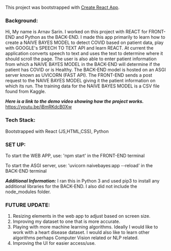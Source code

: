 This project was bootstrapped with [Create React App](https://github.com/facebook/create-react-app).

### Background:
Hi, My name is Arnav Sarin. I worked on this project with REACT for FRONT-END and Python as the BACK-END. I made this app primarily to learn how to create a NAIVE BAYES MODEL to detect COVID based on patient data, play with GOOGLE's SPEECH TO TEXT API and learn REACT. At current the application converts speech to text and uses the text to determine where it should scroll the page. The user is also able to enter patient information from which a NAIVE BAYES MODEL in the BACK-END will determine if the patient has COVID or is Healthy. The BACK-END model is hosted on an ASGI server known as UVICORN (FAST API). The FRONT-END sends a post request to the NAIVE BAYES MODEL giving it the patient information on which its run. The training data for the NAIVE BAYES MODEL is a CSV file found from Kaggle. 

***Here is a link to the demo video showing how the project works.***
https://youtu.be/jBmRKdcB0Xw 



### Tech Stack:
Bootstrapped with React (JS,HTML,CSS), Python



### SET UP:
To start the WEB APP, use: 'npm start' in the FRONT-END terminal

To start the ASGI server, use: 'uvicorn naivebayes:app --reload' in the BACK-END terminal

***Additional Information:*** I ran this in Python 3 and used pip3 to install any additional libraries for the BACK-END. I also did not include the node_modules folder. 



### FUTURE UPDATE: 
1. Resizing elements in the web app to adjust based on screen size.
2. Improving my dataset to one that is more accurate. 
3. Playing with more machine learning algorithms. Ideally I would like to work with a heart disease dataset. I would also like to learn other algorithms perhaps Computer Vision related or NLP related. 
4. Improving the UI for easier access/use. 

